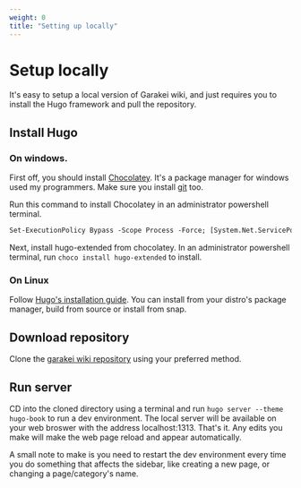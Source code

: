 ```yaml
---
weight: 0
title: "Setting up locally"
---
```

# Setup locally
It's easy to setup a local version of Garakei wiki, and just requires you to install the Hugo framework and pull the repository.

## Install Hugo
### On windows.
First off, you should install [Chocolatey](https://chocolatey.org/install). It's a package manager for windows used my programmers. Make sure you install [git](https://git-scm.com/download/win) too.

Run this command to install Chocolatey in an administrator powershell terminal.
```ps
Set-ExecutionPolicy Bypass -Scope Process -Force; [System.Net.ServicePointManager]::SecurityProtocol = [System.Net.ServicePointManager]::SecurityProtocol -bor 3072; iex ((New-Object System.Net.WebClient).DownloadString('https://community.chocolatey.org/install.ps1'))
```

Next, install hugo-extended from chocolatey. In an administrator powershell terminal, run `choco install hugo-extended` to install.

### On Linux

Follow [Hugo's installation guide](https://gohugo.io/installation/linux/). You can install from your distro's package manager, build from source or install from snap.


## Download repository
Clone the [garakei wiki repository](https://github.com/false-fox/garakei-wiki) using your preferred method.

## Run server
CD into the cloned directory using a terminal and run `hugo server --theme hugo-book` to run a dev environment. The local server will be available on your web broswer with the address localhost:1313. That's it. Any edits you make will make the web page reload and appear automatically.

A small note to make is you need to restart the dev environment every time you do something that affects the sidebar, like creating a new page, or changing a page/category's name.